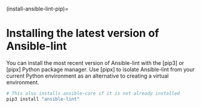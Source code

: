 (install-ansible-lint-pip)=

# Installing the latest version of Ansible-lint

You can install the most recent version of Ansible-lint with the [pip3] or [pipx] Python package manager.
Use [pipx] to isolate Ansible-lint from your current Python environment as an alternative to creating a virtual environment.

```bash
# This also installs ansible-core if it is not already installed
pip3 install "ansible-lint"
```
